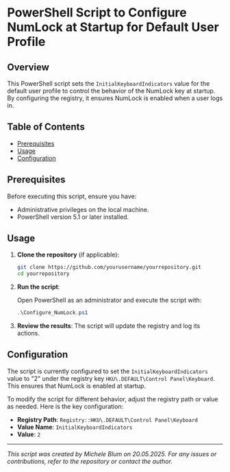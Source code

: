 # PowerShell Script to Configure NumLock at Startup for Default User Profile

## Overview

This PowerShell script sets the `InitialKeyboardIndicators` value for the default user profile to control the behavior of the NumLock key at startup. By configuring the registry, it ensures NumLock is enabled when a user logs in.

## Table of Contents

- [Prerequisites](#prerequisites)
- [Usage](#usage)
- [Configuration](#configuration)

## Prerequisites

Before executing this script, ensure you have:

- Administrative privileges on the local machine.
- PowerShell version 5.1 or later installed.

## Usage

1. **Clone the repository** (if applicable):

    ```bash
    git clone https://github.com/yourusername/yourrepository.git
    cd yourrepository
    ```

2. **Run the script**:

    Open PowerShell as an administrator and execute the script with:

    ```powershell
    .\Configure_NumLock.ps1
    ```

3. **Review the results**: The script will update the registry and log its actions.

## Configuration

The script is currently configured to set the `InitialKeyboardIndicators` value to "2" under the registry key `HKU\.DEFAULT\Control Panel\Keyboard`. This ensures that NumLock is enabled at startup.

To modify the script for different behavior, adjust the registry path or value as needed. Here is the key configuration:

- **Registry Path**: `Registry::HKU\.DEFAULT\Control Panel\Keyboard`
- **Value Name**: `InitialKeyboardIndicators`
- **Value**: `2`

---

*This script was created by Michele Blum on 20.05.2025. For any issues or contributions, refer to the repository or contact the author.*